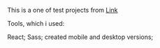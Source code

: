 This is a one of test projects from <a href='https://devchallenges.io/challenges/Jymh2b2FyebRTUljkNcb' target="_blank">Link</a>

Tools, which i used:

React;
Sass;
created mobile and desktop versions;
